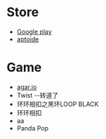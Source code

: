 
# Store 

* [Google play](https://play.google.com/store)
* [aptoide](http://www.aptoide.com/ )
 
# Game

* [agar.io](https://apkpure.com/agar-io/com.miniclip.agar.io)
* Twist --转道了
*  环环相扣之黑环LOOP BLACK
 *  环环相扣
* aa
* Panda Pop

